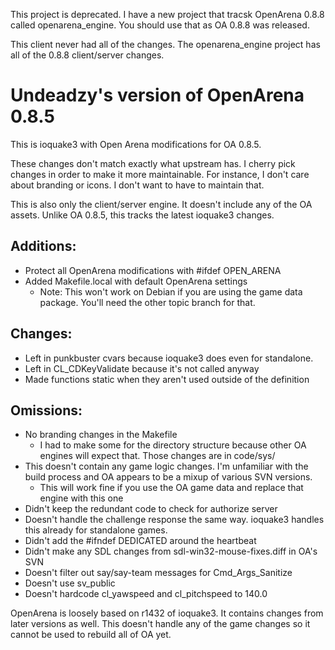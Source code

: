 This project is deprecated.  I have a new project that tracsk OpenArena 0.8.8
called openarena_engine.  You should use that as OA 0.8.8 was released.

This client never had all of the changes.  The openarena_engine project has
all of the 0.8.8 client/server changes.


Undeadzy's version of OpenArena 0.8.5
=====================================

This is ioquake3 with Open Arena modifications for OA 0.8.5.

These changes don't match exactly what upstream has.  I cherry pick changes in
order to make it more maintainable.  For instance, I don't care about branding
or icons.  I don't want to have to maintain that.

This is also only the client/server engine.  It doesn't include any of the
OA assets.  Unlike OA 0.8.5, this tracks the latest ioquake3 changes.

Additions:
----------

* Protect all OpenArena modifications with #ifdef OPEN_ARENA
* Added Makefile.local with default OpenArena settings
  + Note: This won't work on Debian if you are using the game data package.
    You'll need the other topic branch for that.

Changes:
--------

* Left in punkbuster cvars because ioquake3 does even for standalone.
* Left in CL_CDKeyValidate because it's not called anyway
* Made functions static when they aren't used outside of the definition

Omissions:
----------

* No branding changes in the Makefile
  + I had to make some for the directory structure because other OA engines
    will expect that.  Those changes are in code/sys/
* This doesn't contain any game logic changes.  I'm unfamiliar with the
  build process and OA appears to be a mixup of various SVN versions.
  + This will work fine if you use the OA game data and replace that engine
    with this one
* Didn't keep the redundant code to check for authorize server
* Doesn't handle the challenge response the same way.  ioquake3 handles this
  already for standalone games.
* Didn't add the #ifndef DEDICATED around the heartbeat
* Didn't make any SDL changes from sdl-win32-mouse-fixes.diff in OA's SVN
* Doesn't filter out say/say-team messages for Cmd_Args_Sanitize
* Doesn't use sv_public
* Doesn't hardcode cl_yawspeed and cl_pitchspeed to 140.0

OpenArena is loosely based on r1432 of ioquake3.  It contains changes
from later versions as well.  This doesn't handle any of the game changes
so it cannot be used to rebuild all of OA yet.
